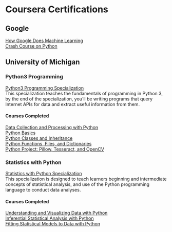 # Coursera Certifications   

## Google     
[How Google Does Machine Learning](https://www.coursera.org/account/accomplishments/verify/6XZQXCM3Z3AB)   
[Crash Course on Python](https://www.coursera.org/account/accomplishments/verify/DDGS8PJULDQ9)   
## University of Michigan   
### Python3 Programming   
[Python3 Programming Specialization](https://www.coursera.org/account/accomplishments/specialization/R3RTT5A4U4XD)   
This specialization teaches the fundamentals of programming in Python 3, by the end of the specialization, you’ll be writing programs that query Internet APIs for data and extract useful information from them.   
#### Courses Completed
[Data Collection and Processing with Python](https://www.coursera.org/account/accomplishments/verify/3QSD4HQ8JTTP)      
[Python Basics](https://www.coursera.org/account/accomplishments/verify/VDYWSM2NJ2K2)   
[Python Classes and Inheritance](https://www.coursera.org/account/accomplishments/verify/728B8BULNTUV)   
[Python Functions, Files, and Dictionaries](https://www.coursera.org/account/accomplishments/verify/BQ585NTKGMSH)   
[Python Project: Pillow, Tesseract, and OpenCV](https://www.coursera.org/account/accomplishments/verify/AZMGZBQNECH3)   
### Statistics with Python
[Statistics with Python Specialization](https://www.coursera.org/account/accomplishments/specialization/MUSMJZCKAFNY)   
This specialization is designed to teach learners beginning and intermediate concepts of statistical analysis, and use of the Python programming language to conduct data analyses.   
#### Courses Completed
[Understanding and Visualizing Data with Python](https://www.coursera.org/account/accomplishments/verify/6NPVUFAEKKYJ)   
[Inferential Statistical Analysis with Python](https://www.coursera.org/account/accomplishments/verify/UTYFM2ZFQNXN)   
[Fitting Statistical Models to Data with Python](https://www.coursera.org/account/accomplishments/verify/DY3XD2X2X3TQ)   
